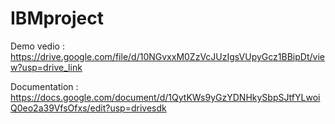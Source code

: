 # IBMproject
Demo vedio : https://drive.google.com/file/d/10NGvxxM0ZzVcJUzIgsVUpyGcz1BBipDt/view?usp=drive_link

Documentation :  https://docs.google.com/document/d/1QytKWs9yGzYDNHkySbpSJtfYLwoiQ0eo2a39VfsOfxs/edit?usp=drivesdk
